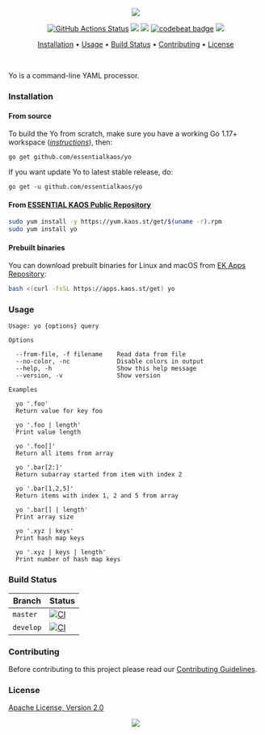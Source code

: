 <p align="center"><a href="#readme"><img src="https://gh.kaos.st/yo.svg"/></a></p>

<p align="center">
  <a href="https://github.com/essentialkaos/yo/actions"><img src="https://github.com/essentialkaos/yo/workflows/CI/badge.svg" alt="GitHub Actions Status" /></a>
  <a href="https://github.com/essentialkaos/yo/actions?query=workflow%3ACodeQL"><img src="https://github.com/essentialkaos/yo/workflows/CodeQL/badge.svg" /></a>
  <a href="https://goreportcard.com/report/github.com/essentialkaos/yo"><img src="https://goreportcard.com/badge/github.com/essentialkaos/yo"></a>
  <a href="https://codebeat.co/projects/github-com-essentialkaos-yo-master"><img alt="codebeat badge" src="https://codebeat.co/badges/f9f024b1-a3b2-418f-b3a4-b4f1d0d4c73d" /></a>
  <a href="#license"><img src="https://gh.kaos.st/apache2.svg"></a>
</p>

<p align="center"><a href="#installation">Installation</a> • <a href="#usage">Usage</a> • <a href="#build-status">Build Status</a> • <a href="#contributing">Contributing</a> • <a href="#license">License</a></p>

<br/>

Yo is a command-line YAML processor.

### Installation

#### From source

To build the Yo from scratch, make sure you have a working Go 1.17+ workspace (_[instructions](https://golang.org/doc/install)_), then:

```
go get github.com/essentialkaos/yo
```

If you want update Yo to latest stable release, do:

```
go get -u github.com/essentialkaos/yo
```

#### From [ESSENTIAL KAOS Public Repository](https://yum.kaos.st)

```bash
sudo yum install -y https://yum.kaos.st/get/$(uname -r).rpm
sudo yum install yo
```

#### Prebuilt binaries

You can download prebuilt binaries for Linux and macOS from [EK Apps Repository](https://apps.kaos.st/yo/latest):

```bash
bash <(curl -fsSL https://apps.kaos.st/get) yo
```

### Usage

```
Usage: yo {options} query

Options

  --from-file, -f filename    Read data from file
  --no-color, -nc             Disable colors in output
  --help, -h                  Show this help message
  --version, -v               Show version

Examples

  yo '.foo'
  Return value for key foo

  yo '.foo | length'
  Print value length

  yo '.foo[]'
  Return all items from array

  yo '.bar[2:]'
  Return subarray started from item with index 2

  yo '.bar[1,2,5]'
  Return items with index 1, 2 and 5 from array

  yo '.bar[] | length'
  Print array size

  yo '.xyz | keys'
  Print hash map keys

  yo '.xyz | keys | length'
  Print number of hash map keys

```

### Build Status

| Branch | Status |
|--------|--------|
| `master` | [![CI](https://github.com/essentialkaos/yo/workflows/CI/badge.svg?branch=master)](https://github.com/essentialkaos/yo/actions) |
| `develop` | [![CI](https://github.com/essentialkaos/yo/workflows/CI/badge.svg?branch=develop)](https://github.com/essentialkaos/yo/actions) |

### Contributing

Before contributing to this project please read our [Contributing Guidelines](https://github.com/essentialkaos/contributing-guidelines#contributing-guidelines).

### License

[Apache License, Version 2.0](https://www.apache.org/licenses/LICENSE-2.0)

<p align="center"><a href="https://essentialkaos.com"><img src="https://gh.kaos.st/ekgh.svg"/></a></p>
